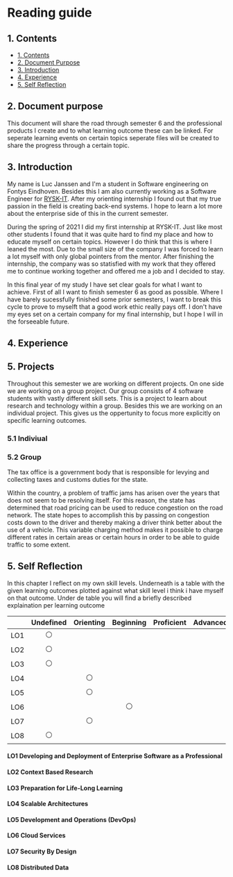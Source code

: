 # Reading guide
## 1. Contents
- [1. Contents](#1-contents)
- [2. Document Purpose](#2-document-purpose)
- [3. Introduction](#3-introduction)
- [4. Experience](#4-experience)
- [5. Self Reflection](#5-self-reflection)

## 2. Document purpose
This document will share the road through semester 6 and the professional products I create and to what learning outcome these can be linked. For seperate learning events on certain topics seperate files will be created to share the progress through a certain topic.

## 3. Introduction
My name is Luc Janssen and I'm a student in Software engineering on Fontys Eindhoven. Besides this I am also currently working as a Software Engineer for [RYSK-IT](https://www.rysk-it.net/). After my orienting internship I found out that my true passion in the field is creating back-end systems. I hope to learn a lot more about the enterprise side of this in the current semester.

During the spring of 2021 I did my first internship at RYSK-IT. Just like most other students I found that it was quite hard to find my place and how to educate myself on certain topics. However I do think that this is where I leaned the most. Due to the small size of the company I was forced to learn a lot myself with only global pointers from the mentor. After finishing the internship, the company was so statisfied with my work that they offered me to continue working together and offered me a job and I decided to stay.

In this final year of my study I have set clear goals for what I want to achieve.
First of all I want to finish semester 6 as good as possible. Where I have barely sucessfully finished some prior semesters, I want to break this cycle to prove to myselft that a good work ethic really pays off. I don't have my eyes set on a certain company for my final internship, but I hope I will in the forseeable future.

## 4. Experience

## 5. Projects
Throughout this semester we are working on different projects. On one side we are working on a group project. Our group consists of 4 software students with vastly different skill sets. This is a project to learn about research and technology within a group. 
Besides this we are working on an individual project. This gives us the oppertunity to focus more explicitly on specific learning outcomes.

### 5.1 Indiviual


### 5.2 Group
The tax office is a government body that is responsible for levying and collecting taxes and customs duties for the state.

Within the country, a problem of traffic jams has arisen over the years that does not seem to be resolving itself. For this reason, the state has determined that road pricing can be used to reduce congestion on the road network. The state hopes to accomplish this by passing on congestion costs down to the driver and thereby making a driver think better about the use of a vehicle. This variable charging method makes it possible to charge different rates in certain areas or certain hours in order to be able to guide traffic to some extent.

## 5. Self Reflection
In this chapter I reflect on my own skill levels. Underneath is a table with the given learning outcomes plotted against what skill level i think i have myself on that outcome. Under de table you will find a briefly described explaination per learning outcome

|     |Undefined|Orienting|Beginning|Proficient|Advanced| 
|-----|:-------:|:-------:|:-------:|:--------:|:-------:|
| LO1 |⚪|   |   |   |   |
| LO2 |⚪|   |   |   |   |
| LO3 |⚪|   |   |   |   | 
| LO4 |   |⚪|   |   |   |
| LO5 |   |⚪|   |   |   |
| LO6 |   |   |⚪|   |   |
| LO7 |   |⚪|   |   |   |
| LO8 |⚪|   |   |   |   |

#### LO1 Developing and Deployment of Enterprise Software as a Professional
#### LO2 Context Based Research
#### LO3 Preparation for Life-Long Learning
#### LO4 Scalable Architectures
#### LO5 Development and Operations (DevOps)
#### LO6 Cloud Services
#### LO7 Security By Design
#### LO8 Distributed Data
